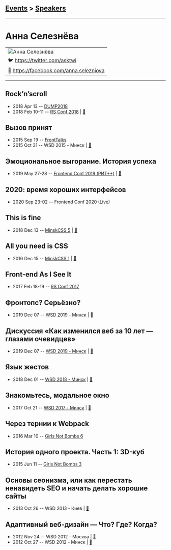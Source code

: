 ## [Events](../README.md) > [Speakers](../speakers.md)
---

# Анна Селезнёва

| |
| --- |
| ![Анна Селезнёва](https://avatars.io/twitter/asktwi/large)
| :bird:  [https:&#x2F;&#x2F;twitter.com&#x2F;asktwi](https://twitter.com/asktwi)
| :blue_book:  [https:&#x2F;&#x2F;facebook.com&#x2F;anna.selezniova](https://facebook.com/anna.selezniova)

---
## Rock’n’scroll
- 2018 Apr 13 -- [DUMP2018](https://www.youtube.com/watch?v=MPDSBWAg0Do)    
- 2018 Feb 10-11 -- [RS Conf 2018](https://youtu.be/oBkcozjgtuA)  | [:notebook:](http://askd.rocks/pres/scroll/)  
## Вызов принят
- 2015 Sep 19 -- [FrontTalks](https://events.yandex.ru/lib/talks/3051/)    
- 2015 Oct 31 -- WSD 2015 - Минск  | [:notebook:](https://wsd.events/2015/10/31/pres/challenge/)  
## Эмоциональное выгорание. История успеха
- 2019 May 27-28 -- [Frontend Conf 2019 (РИТ++)](https://www.youtube.com/watch?v=OwR6l9t3bJc)  | [:notebook:](https://www.dropbox.com/sh/kg71jju3yvj5jqw/AADTbvta42VdsP-3mA-oECzQa/%D0%9A%D0%BE%D0%BD%D0%B3%D1%80%D0%B5%D1%81%D1%81-%D1%85%D0%BE%D0%BB%D0%BB/28.05/7.%D0%AD%D0%BC%D0%BE%D1%86%D0%B8%D0%BE%D0%BD%D0%B0%D0%BB%D1%8C%D0%BD%D0%BE%D0%B5%20%D0%B2%D1%8B%D0%B3%D0%BE%D1%80%D0%B0%D0%BD%D0%B8%D0%B5.%20%D0%98%D1%81%D1%82%D0%BE%D1%80%D0%B8%D1%8F%20%D1%83%D1%81%D0%BF%D0%B5%D1%85%D0%B0_%D0%90%D0%BD%D0%BD%D0%B0%20%D0%A1%D0%B5%D0%BB%D0%B5%D0%B7%D0%BD%D1%91%D0%B2%D0%B0_%D0%B2%D0%B5%D1%80.2.pptx?dl=0)  
## 2020: время хороших интерфейсов
- 2020 Sep 23-02 -- Frontend Conf 2020 (Live)    
## This is fine
- 2018 Dec 13 -- [MinskCSS 5](https://www.youtube.com/watch?v=rbJuveCPwdg)  | [:notebook:](http://askd.rocks/pres/minskcss-burnout/)  
## All you need is CSS
- 2016 Dec 15 -- [MinskCSS 1](https://www.youtube.com/watch?v=hwseJaIsoBw)  | [:notebook:](http://askd.rocks/pres/css/)  
## Front-end As I See It
- 2017 Feb 18-19 -- [RS Conf 2017](https://www.youtube.com/watch?v=B9SXHMei58c)    
## Фронтопс? Серьёзно?
- 2019 Dec 07 -- [WSD 2019 - Минск](https://www.youtube.com/watch?v=yWPAW59e1AU)  | [:notebook:](https://wsd.events/2019/12/07/pres/frontops-really/)  
## Дискуссия «Как изменился веб за 10 лет — глазами очевидцев»
- 2019 Dec 07 -- [WSD 2019 - Минск](https://www.youtube.com/watch?v=8MxhLXJi410)  | [:notebook:](https://wsd.events/2019/12/07/pres/10-years/)  
## Язык жестов
- 2018 Dec 01 -- [WSD 2018 - Минск](https://www.youtube.com/watch?v=w_QfEX4Ndf4)  | [:notebook:](https://wsd.events/2018/12/01/pres/gesture-lang/)  
## Знакомьтесь, модальное окно
- 2017 Oct 21 -- [WSD 2017 - Минск](https://www.youtube.com/watch?v=s6PI8pKQxgo)  | [:notebook:](https://wsd.events/2017/10/21/pres/meet-modal/)  
## Через тернии к Webpack
- 2016 Mar 10 -- [Girls Not Bombs 6](https://www.youtube.com/watch?v=K2E2IVTgkrI)    
## История одного проекта. Часть 1: 3D-куб
- 2015 Jun 11 -- [Girls Not Bombs 3](https://www.youtube.com/watch?v=MmQyL7H2ObI)    
## Основы сеонизма, или как перестать ненавидеть SEO и начать делать хорошие сайты
- 2013 Oct 26 -- WSD 2013 - Киев  | [:notebook:](https://wsd.events/2013/10/26/pres/seonism.pdf)  
## Адаптивный веб-дизайн — Что? Где? Когда?
- 2012 Nov 24 -- WSD 2012 - Москва  | [:notebook:](https://wsd.events/2012/11/24/pres/responsive/)  
- 2012 Oct 27 -- WSD 2012 - Минск  | [:notebook:](https://wsd.events/2012/10/27/pres/adaptive-design/)  
